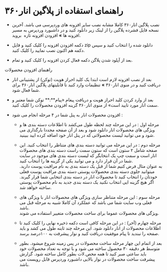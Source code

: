 # راهنمای استفاده از پلاگین انار۳۶۰


- نصب پلاگین انار۳۶۰ کاملا مشابه نصب سایر افزونه های وردپرسی می باشد. آخرین نسخه فایل فشرده پلاگین را از لینک زیر دانلود کنید و در داشبورد وردپرس به مسیر افزونه ها **»** افزودن افزونه تازه  **‍** بروید. 

- دکمه افزودن افزونه را کلیک کنید و فایل zip دانلود شده را انتخاب کنید و سپس دکمه هم اکنون نصب نمایید را کلیک کنید.

- بعد از آپلود شدن پلاگن دکمه فعال کردن افزونه را کلیک کنید و تمام.

راهنمای افزودن محصولات

- بعد از نصب افزونه لازم است ابتدا یک کلید احراز هویت (توکن) از پشتیبانی انار دریافت کنید و در منوی انار۳۶۰ **»**  تنظیمات وارد کنید تا قابلیتهای پلاگین انار۳۶۰ برای شما فعال شود.

- بعد از وارد کردن کلید احراز هویت و دریافت پیغام «پیام**:** توکن شما معتبر و سمت انار مورد تایید است» از منوی انار۳۶۰ گزینه افزودن محصولات را کلیک کنید.

- افزودن محصولات انار به پنل شما در ۴ مرحله انجام می شود :

  - مرحله اول : در این مرحله چند لحظه طول می‌کشد تا اطلاعات دسته بندی ها و ویژگی های محصولات انار دانلود شود و بعد از آن صفحه مجددا بارگذاری می شود و می توانید لیست محصولاتی که در پنل انار خود اضافه کرده ایید ببینید.

  - مرحله دوم : در این مرحله می توانید دسته بندی های متناظر را انتخاب کنید. این صفحه شامل ۲ ستون است که ستون سمت راست دسته بندی های محصولات انار است و سمت چپ یک انتخابگر که لیست دسته بندی های موجود در سایت شما در آن قرار دارد و می توانید یکی از گزینه ها را انتخاب کنید.  
    به عنوان مثال فرض کنیم شما از قبل یک دسته بندی به نام مراقبت پوست دارید. میتوانید جلوی دسته بندی محصولات پوستی دسته بندی مراقبت پوست فعلی خودتان را انتخاب کنید تا محصولات انار در دسته بندی انتخابی شما قرار گیرند. اگر هیچ گزینه ایی انتخاب نکنید یک دسته بندی جدید به نام محصولات پوستی ساخته خواهد شد.

  - مرحله سوم : این مرحله متناظر سازی ویژگی های محصولات انار با ویژگی های فعلی وب سایت شما می باشد که عملکرد آن کاملا شبیه به مرحله قبل می باشد.  
    ویژگی های محصولات عموما برای ساخت محصولات متغییر استفاده می شوند.

  - مرحله چهارم (آخر) : در این مرحله کافی است دکمه ذخیره نهایی را کلیک کنید تا اطلاعات محصولات از انار دانلود شود. این مرحله چند ثاینه طول می کشد و باید صفحه را نبندید تا پیام موفقیت دریافت کنید و نوار پیشرفت به ۱۰۰درصد برسد.

  - بعد از اتمام این چهار مرحله ساخت محصولات در پس زمینه شروع میشود. بطور متوسط هر دقیقه ۳۰ محصول ساخته می شود و با توجه به تعداد محصولات خود باید ساعتی صبر کنید تا همه محص.لات بطور کامل ساخته شود. گزارش پیشرفت ساخت محصولات در نوار بالایی داشبورد وردپرس قابل رویست می باشد.
